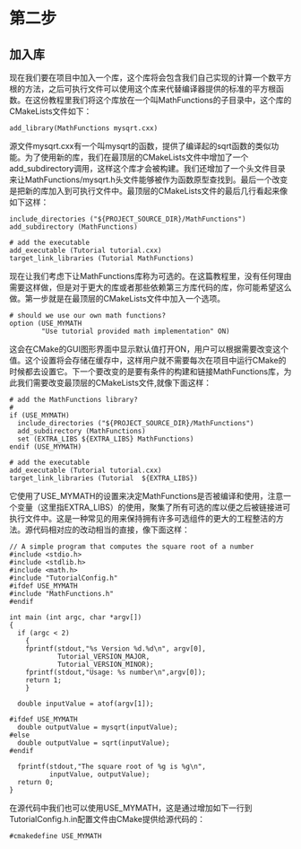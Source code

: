 # 第二步

## 加入库
现在我们要在项目中加入一个库，这个库将会包含我们自己实现的计算一个数平方根的方法，之后可执行文件可以使用这个库来代替编译器提供的标准的平方根函数。在这份教程里我们将这个库放在一个叫MathFunctions的子目录中，这个库的CMakeLists文件如下：
```
add_library(MathFunctions mysqrt.cxx)
```
源文件mysqrt.cxx有一个叫mysqrt的函数，提供了编译起的sqrt函数的类似功能。为了使用新的库，我们在最顶层的CMakeLists文件中增加了一个add_subdirectory调用，这样这个库才会被构建。我们还增加了一个头文件目录来让MathFunctions/mysqrt.h头文件能够被作为函数原型查找到。最后一个改变是把新的库加入到可执行文件中。最顶层的CMakeLists文件的最后几行看起来像如下这样：
```
include_directories ("${PROJECT_SOURCE_DIR}/MathFunctions")
add_subdirectory (MathFunctions)

# add the executable
add_executable (Tutorial tutorial.cxx)
target_link_libraries (Tutorial MathFunctions)
```
现在让我们考虑下让MathFunctions库称为可选的。在这篇教程里，没有任何理由需要这样做，但是对于更大的库或者那些依赖第三方库代码的库，你可能希望这么做。第一步就是在最顶层的CMakeLists文件中加入一个选项。
```
# should we use our own math functions?
option (USE_MYMATH
        "Use tutorial provided math implementation" ON)
```
这会在CMake的GUI图形界面中显示默认值打开ON，用户可以根据需要改变这个值。这个设置将会存储在缓存中，这样用户就不需要每次在项目中运行CMake的时候都去设置它。下一个要改变的是要有条件的构建和链接MathFunctions库，为此我们需要改变最顶层的CMakeLists文件,就像下面这样：
```
# add the MathFunctions library?
#
if (USE_MYMATH)
  include_directories ("${PROJECT_SOURCE_DIR}/MathFunctions")
  add_subdirectory (MathFunctions)
  set (EXTRA_LIBS ${EXTRA_LIBS} MathFunctions)
endif (USE_MYMATH)

# add the executable
add_executable (Tutorial tutorial.cxx)
target_link_libraries (Tutorial  ${EXTRA_LIBS})
```
它使用了USE_MYMATH的设置来决定MathFunctions是否被编译和使用，注意一个变量（这里指EXTRA_LIBS）的使用，聚集了所有可选的库以便之后被链接进可执行文件中。这是一种常见的用来保持拥有许多可选组件的更大的工程整洁的方法。源代码相对应的改动相当的直接，像下面这样：
```
// A simple program that computes the square root of a number
#include <stdio.h>
#include <stdlib.h>
#include <math.h>
#include "TutorialConfig.h"
#ifdef USE_MYMATH
#include "MathFunctions.h"
#endif

int main (int argc, char *argv[])
{
  if (argc < 2)
    {
    fprintf(stdout,"%s Version %d.%d\n", argv[0],
            Tutorial_VERSION_MAJOR,
            Tutorial_VERSION_MINOR);
    fprintf(stdout,"Usage: %s number\n",argv[0]);
    return 1;
    }

  double inputValue = atof(argv[1]);

#ifdef USE_MYMATH
  double outputValue = mysqrt(inputValue);
#else
  double outputValue = sqrt(inputValue);
#endif

  fprintf(stdout,"The square root of %g is %g\n",
          inputValue, outputValue);
  return 0;
}
```
在源代码中我们也可以使用USE_MYMATH，这是通过增加如下一行到TutorialConfig.h.in配置文件由CMake提供给源代码的：
```
#cmakedefine USE_MYMATH
```
